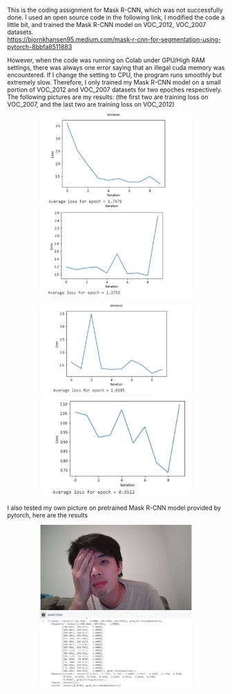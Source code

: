 This is the coding assignment for Mask R-CNN, which was not successfully done. I used an open source code in the following link, I modified the code a little bit, and trained the Mask R-CNN model on VOC_2012, VOC_2007 datasets. <br/>https://bjornkhansen95.medium.com/mask-r-cnn-for-segmentation-using-pytorch-8bbfa8511883 <br/>

However, when the code was running on Colab under GPU/High RAM settings, there was always one error saying that an illegal cuda memory was encountered. If I change the setting to CPU, the program runs smoothly but extremely slow. Therefore, I only trained my Mask R-CNN model on a small portion of VOC_2012 and VOC_2007 datasets for two epoches respectively. The following pictures are my results: (the first two are training loss on VOC_2007, and the last two are training loss on VOC_2012)<br/>

<p align="center">
  <img src="mask_r_cnn_voc2007.png" width="350" title="VOC2007">
  <img src="mask_r_cnn_voc2007_2.png" width="350">
</p>

<p align="center">
  <img src="mask_r_cnn_voc2012.png" width="350" title="VOC2007_1">
  <img src="mask_r_cnn_voc2012_1.png" width="350">
</p>

I also tested my own picture on pretrained Mask R-CNN model provided by pytorch, here are the results <br/>

<p align="center">
  <img src="WIN_20211023_23_02_32_Pro.jpg" width="350" title="VOC2007_1">
  <img src="mask_r_cnn_coco.png" width="350">
</p>
